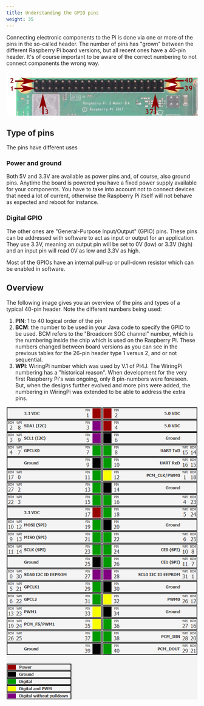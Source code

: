 ```yaml
---
title: Understanding the GPIO pins
weight: 35
---
```


Connecting electronic components to the Pi is done via one or more of the pins in the so-called header. The number of 
pins has "grown" between the different Raspberry Pi board versions, but all recent ones have a 40-pin header. It's of
course important to be aware of the correct numbering to not connect components the wrong way.

![Numbering of the pins](/assets/getting-started/pins/headernumber-on-board.jpg)

## Type of pins

The pins have different uses

### Power and ground

Both 5V and 3.3V are available as power pins and, of course, also ground pins. Anytime the board is powered you have a 
fixed power supply available for your components. You have to take into account not to connect devices that need a lot 
of current, otherwise the Raspberry Pi itself will not behave as expected and reboot for instance.

### Digital GPIO

The other ones are "General-Purpose Input/Output" (GPIO) pins. These pins can be addressed with software to act as input 
or output for an application. They use 3.3V, meaning an output pin will be set to 0V (low) or 3.3V (high) and an input 
pin will read 0V as low and 3.3V as high.

Most of the GPIOs have an internal pull-up or pull-down resistor which can be enabled in software.

## Overview 

The following image gives you an overview of the pins and types of a typical 40-pin header. Note the different numbers
being used:

1. **PIN**: 1 to 40 logical order of the pin
2. **BCM**: the number to be used in your Java code to specify the GPIO to be used. BCM refers to the "Broadcom SOC channel" number, 
   which is the numbering inside the chip which is used on the Raspberry Pi. These numbers changed between board versions 
   as you can see in the previous tables for the 26-pin header type 1 versus 2, and or not sequential.
3. **WPI**: WiringPi number which was used by V.1 of Pi4J. The WiringPi numbering has a "historical reason". When development 
   for the very first Raspberry Pi's was ongoing, only 8 pin-numbers were foreseen. But, when the designs further evolved 
   and more pins were added, the numbering in WiringPi was extended to be able to address the extra pins.

![Pin header overview](/assets/getting-started/pins/headerpins_in_header.png)
